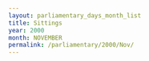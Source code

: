 ```yaml
---
layout: parliamentary_days_month_list
title: Sittings
year: 2000
month: NOVEMBER
permalink: /parliamentary/2000/Nov/
---
```


